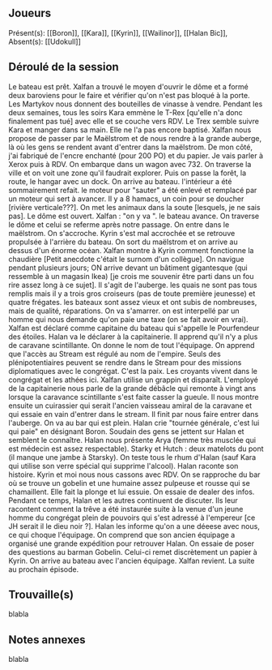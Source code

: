 ## Joueurs
Présent(s): [[Boron]], [[Kara]], [[Kyrin]], [[Wailinor]], [[Halan Bic]], 
Absent(s): [[Udokull]]
## Déroulé de la session
Le bateau est prêt. Xalfan a trouvé le moyen d'ouvrir le dôme et a formé deux baroviens pour le faire et vérifier qu'on n'est pas bloqué à la porte.
Les Martykov nous donnent des bouteilles de vinasse à vendre.
Pendant les deux semaines, tous les soirs Kara emmène le T-Rex [qu'elle n'a donc finalement pas tué] avec elle et se couche vers RDV. Le Trex semble suivre Kara et manger dans sa main. Elle ne l'a pas encore baptisé. 
Xalfan nous propose de passer par le Maëlstrom et de nous rendre à la grande auberge, là où les gens se rendent avant d'entrer dans la maëlstrom. 
De mon côté, j'ai fabriqué de l'encre enchanté (pour 200 PO) et du papier. Je vais parler à Xerox puis à RDV.
On embarque dans un wagon avec 732. On traverse la ville et on voit une zone qu'il faudrait explorer. Puis on passe la forêt, la route, le hangar avec un dock.
On arrive au bateau. l'intérieur a été sommairement refait. le moteur pour "sauter" a été enlevé et remplacé par un moteur qui sert à avancer.
Il y a 8 hamacs, un coin pour se doucher [rivière verticale???]. On met les animaux dans la soute [lesquels, je ne sais pas]. Le dôme est ouvert.
Xalfan : "on y va ". le bateau avance. On traverse le dôme et celui se referme après notre passage. On entre dans le maëlstrom. On s'accroche. Kyrin s'est mal accrochée et se retrouve propulsée à l'arrière du bateau. On sort du maëlstrom et on arrive au dessus d'un énorme océan. Xalfan montre à Kyrin comment fonctionne la chaudière [Petit anecdote c'était le surnom d'un collègue].
On navigue pendant plusieurs jours;
ON arrive devant un bâtiment gigantesque (qui ressemble à un magasin Ikea) [je crois me souvenir être parti dans un fou rire assez long à ce sujet]. Il s'agit de l'auberge. les quais ne sont pas tous remplis mais il y a trois gros croiseurs (pas de toute première jeunesse) et quatre frégates. les bateaux sont assez vieux et ont subis de nombreuses, mais de qualité, réparations.
On va s'amarrer. on est interpellé par un homme qui nous demande qu'on paie une taxe (on se fait avoir en vrai).
Xalfan est déclaré comme capitaine du bateau qui s'appelle le Pourfendeur des étoiles. Halan va le déclarer à la capitainerie. Il apprend qu'il n'y a plus de caravane scintillante. On donne le nom de tout l'équipage.
On apprend que l'accès au Stream est régulé au nom de l'empire. Seuls des plénipotentiaires peuvent se rendre dans le Stream pour des missions diplomatiques avec le congrégat. C'est la paix. Les croyants vivent dans le congrégat et les athées ici. Xalfan utilise un grappin et disparaît.
L'employé de la capitainerie nous parle de la grande débâcle qui remonte à vingt ans lorsque la caravance scintillante s'est faite casser la gueule. Il nous montre ensuite un cuirassier qui serait l'ancien vaisseau amiral de la caravane et qui essaie en vain d'entrer dans le stream.
Il finit par nous faire entrer dans l'auberge.
On va au bar qui est plein.
Halan crie "tournée générale, c'est lui qui paie" en désignant Boron.
Soudain des gens se jettent sur Halan et semblent le connaître.
Halan nous présente Arya (femme très musclée qui est médecin est assez respectable). Starky et Hutch : deux matelots du pont (il manque une jambe à Starsky). On teste tous le rhum d'Halan (sauf Kara qui utilise son verre spécial qui supprime l'alcool).
Halan raconte son histoire.
Kyrin et moi nous nous cassons avec RDV.
On se rapproche du bar où se trouve un gobelin et une humaine assez pulpeuse et rousse qui se chamaillent. Elle fait la plonge et lui essuie.
On essaie de dealer des infos.
Pendant ce temps, Halan et les autres continuent de discuter. Ils leur racontent comment la trêve a été instaurée suite à la venue d'un jeune homme du congrégat plein de pouvoirs qui s'est adressé à l'empereur [ce JH serait il le dieu noir ?].
Halan les informe qu'on a une déeese avec nous, ce qui choque l'équipage.
On comprend que son ancien équipage a organisé une grande expédition pour retrouver Halan. 
On essaie de poser des questions au barman Gobelin. Celui-ci remet discrètement un papier à Kyrin. On arrive au bateau avec l'ancien équipage. Xalfan revient.
La suite au prochain épisode.

## Trouvaille(s)
blabla
## Notes annexes
blabla